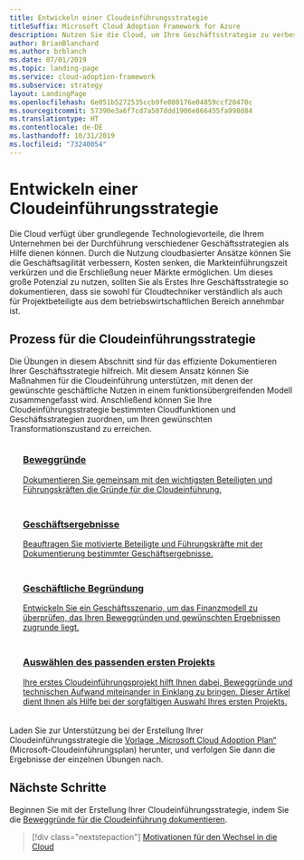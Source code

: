 ```yaml
---
title: Entwickeln einer Cloudeinführungsstrategie
titleSuffix: Microsoft Cloud Adoption Framework for Azure
description: Nutzen Sie die Cloud, um Ihre Geschäftsstrategie zu verbessern.
author: BrianBlanchard
ms.author: brblanch
ms.date: 07/01/2019
ms.topic: landing-page
ms.service: cloud-adoption-framework
ms.subservice: strategy
layout: LandingPage
ms.openlocfilehash: 6e051b5272535ccb9fe080176e04859ccf20470c
ms.sourcegitcommit: 57390e3a6f7cd7a507ddd1906e866455fa998d84
ms.translationtype: HT
ms.contentlocale: de-DE
ms.lasthandoff: 10/31/2019
ms.locfileid: "73240054"
---
```

<!-- markdownlint-disable MD026 -->

# <a name="develop-a-cloud-adoption-strategy"></a>Entwickeln einer Cloudeinführungsstrategie

Die Cloud verfügt über grundlegende Technologievorteile, die Ihrem Unternehmen bei der Durchführung verschiedener Geschäftsstrategien als Hilfe dienen können. Durch die Nutzung cloudbasierter Ansätze können Sie die Geschäftsagilität verbessern, Kosten senken, die Markteinführungszeit verkürzen und die Erschließung neuer Märkte ermöglichen. Um dieses große Potenzial zu nutzen, sollten Sie als Erstes Ihre Geschäftsstrategie so dokumentieren, dass sie sowohl für Cloudtechniker verständlich als auch für Projektbeteiligte aus dem betriebswirtschaftlichen Bereich annehmbar ist.

## <a name="cloud-adoption-strategy-process"></a>Prozess für die Cloudeinführungsstrategie

Die Übungen in diesem Abschnitt sind für das effiziente Dokumentieren Ihrer Geschäftsstrategie hilfreich. Mit diesem Ansatz können Sie Maßnahmen für die Cloudeinführung unterstützen, mit denen der gewünschte geschäftliche Nutzen in einem funktionsübergreifenden Modell zusammengefasst wird. Anschließend können Sie Ihre Cloudeinführungsstrategie bestimmten Cloudfunktionen und Geschäftsstrategien zuordnen, um Ihren gewünschten Transformationszustand zu erreichen.

<!--markdownlint-disable MD033 -->

<ul class="panelContent cardsF">
    <li style="display: flex; flex-direction: column;">
        <a href="./motivations.md">
            <div class="cardSize">
                <div class="cardPadding" style="padding-bottom:10px;">
                    <div class="card" style="padding-bottom:10px;">
                        <div class="cardImageOuter">
                            <div class="cardImage">
                                <img alt="" src="../_images/icons/1.png" data-linktype="external">
                            </div>
                        </div>
                        <div class="cardText" style="padding-left:0px;">
                            <h3>Beweggründe</h3>
Dokumentieren Sie gemeinsam mit den wichtigsten Beteiligten und Führungskräften die Gründe für die Cloudeinführung.
                        </div>
                    </div>
                </div>
            </div>
        </a>
    </li>
    <li style="display: flex; flex-direction: column;">
        <a href="./business-outcomes/index.md">
            <div class="cardSize">
                <div class="cardPadding" style="padding-bottom:10px;">
                    <div class="card" style="padding-bottom:10px;">
                        <div class="cardImageOuter">
                            <div class="cardImage">
                                <img alt="" src="../_images/icons/2.png" data-linktype="external">
                            </div>
                        </div>
                        <div class="cardText" style="padding-left:0px;">
                            <h3>Geschäftsergebnisse</h3>
Beauftragen Sie motivierte Beteiligte und Führungskräfte mit der Dokumentierung bestimmter Geschäftsergebnisse.
                        </div>
                    </div>
                </div>
            </div>
        </a>
    </li>
    <li style="display: flex; flex-direction: column;">
        <a href="./cloud-migration-business-case.md">
            <div class="cardSize">
                <div class="cardPadding" style="padding-bottom:10px;">
                    <div class="card" style="padding-bottom:10px;">
                        <div class="cardImageOuter">
                            <div class="cardImage">
                                <img alt="" src="../_images/icons/3.png" data-linktype="external">
                            </div>
                        </div>
                        <div class="cardText" style="padding-left:0px;">
                            <h3>Geschäftliche Begründung</h3>
Entwickeln Sie ein Geschäftsszenario, um das Finanzmodell zu überprüfen, das Ihren Beweggründen und gewünschten Ergebnissen zugrunde liegt.
                        </div>
                    </div>
                </div>
            </div>
        </a>
    </li>
    <li style="display: flex; flex-direction: column;">
        <a href="./first-adoption-project.md">
            <div class="cardSize">
                <div class="cardPadding" style="padding-bottom:10px;">
                    <div class="card" style="padding-bottom:10px;">
                        <div class="cardImageOuter">
                            <div class="cardImage">
                                <img alt="" src="../_images/icons/4.png" data-linktype="external">
                            </div>
                        </div>
                        <div class="cardText" style="padding-left:0px;">
                            <h3>Auswählen des passenden ersten Projekts</h3>
Ihre erstes Cloudeinführungsprojekt hilft Ihnen dabei, Beweggründe und technischen Aufwand miteinander in Einklang zu bringen. Dieser Artikel dient Ihnen als Hilfe bei der sorgfältigen Auswahl Ihres ersten Projekts.
                        </div>
                    </div>
                </div>
            </div>
        </a>
    </li>
</ul>

Laden Sie zur Unterstützung bei der Erstellung Ihrer Cloudeinführungsstrategie die [Vorlage „Microsoft Cloud Adoption Plan“](https://archcenter.blob.core.windows.net/cdn/fusion/readiness/Microsoft-Cloud-Adoption-Framework-Strategy-and-Plan-Template.docx) (Microsoft-Cloudeinführungsplan) herunter, und verfolgen Sie dann die Ergebnisse der einzelnen Übungen nach.

## <a name="next-steps"></a>Nächste Schritte

Beginnen Sie mit der Erstellung Ihrer Cloudeinführungsstrategie, indem Sie die [Beweggründe für die Cloudeinführung dokumentieren](./motivations.md).

> [!div class="nextstepaction"]
> [Motivationen für den Wechsel in die Cloud](./motivations.md)
